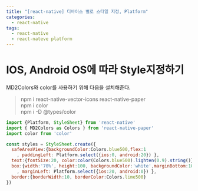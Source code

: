 ```yaml
---
title: "[react-native] 디바이스 별로 스타일 지정, Platform"
categories:
  - react-native
tags:
  - react-native
  - react-nateve platform
---
```



# IOS, Android OS에 따라 Style지정하기


MD2Colors와 color를 사용하기 위해 다음을 설치해준다. 

> npm i react-native-vector-icons react-native-paper  
> npm i color   
> npm i -D @types/color  


```javascript Platform StyleSheet 적용 예시.
import {Platform, StyleSheet} from 'react-native'  
import { MD2Colors as Colors } from 'react-native-paper'  
import color from 'color'  

const styles = StyleSheet.create({  
  safeAreaView:{backgroundColor:Colors.blue500,flex:1  
    , paddingLeft: Platform.select({ios:0, android:20}) },  
  text:{fontSize:20, color:color(Colors.blue500).lighten(0.9).string()},  
  box:{width:'70%', height:100, backgroundColor:'white',marginBottom:10  
    , marginLeft: Platform.select({ios:20, android:0}) },  
  border:{borderWidth:10, borderColor:Colors.lime500}  
})  


